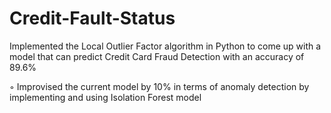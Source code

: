 # Credit-Fault-Status
Implemented the Local Outlier Factor algorithm in Python to come up with a model that can predict Credit Card
Fraud Detection with an accuracy of 89.6%

◦ Improvised the current model by 10% in terms of anomaly detection by implementing and using Isolation Forest
model
